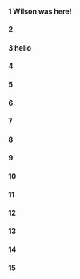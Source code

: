 #### 1 Wilson was here!
#### 2
#### 3 hello
#### 4
#### 5
#### 6
#### 7
#### 8
#### 9
#### 10
#### 11
#### 12
#### 13
#### 14
#### 15